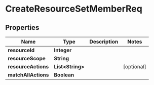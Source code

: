 

# CreateResourceSetMemberReq


## Properties

| Name | Type | Description | Notes |
|------------ | ------------- | ------------- | -------------|
|**resourceId** | **Integer** |  |  |
|**resourceScope** | **String** |  |  |
|**resourceActions** | **List&lt;String&gt;** |  |  [optional] |
|**matchAllActions** | **Boolean** |  |  |



